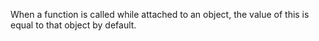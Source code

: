 When a function is called while attached to an object, the value of this is equal to that object by default.
